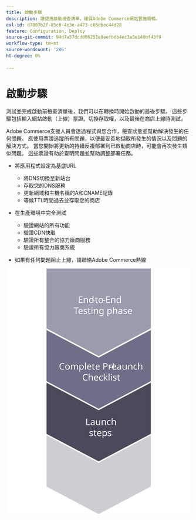 ```yaml
---
title: 啟動步驟
description: 請使用啟動檢查清單，確保Adobe Commerce網站實施順暢。
exl-id: d7807b2f-85c0-4e3e-a473-c65dbec44d28
feature: Configuration, Deploy
source-git-commit: 94d7a57dcd006251e8eefbdb4ec3a5e140bf43f9
workflow-type: tm+mt
source-wordcount: '206'
ht-degree: 0%

---
```


# 啟動步驟

測試並完成啟動前檢查清單後，我們可以在轉換時開始啟動的最後步驟。 這些步驟包括輸入網站啟動（上線）票證、切換存取權，以及最後在商店上線時測試。

Adobe Commerce支援人員會透過程式與您合作，檢查狀態並幫助解決發生的任何問題。 應使用票證追蹤所有問題，以便最妥善地擷取所發生的情況以及問題的解決方式。 當您開始將更新的持續反複部署到已啟動商店時，可能會再次發生類似問題。 這些票證有助於查明問題並幫助調整部署任務。

- 將應用程式設定為基底URL
   - 將DNS切換至新站台
   - 存取您的DNS服務
   - 更新網域和主機名稱的A和CNAME記錄
   - 等候TTL時間過去並存取您的商店

- 在生產環境中完全測試
   - 驗證網站的所有功能
   - 驗證CDN快取
   - 驗證所有整合的協力廠商服務
   - 驗證所有協力廠商系統

- 如果有任何問題阻止上線，請聯絡Adobe Commerce熱線

![顯示啟動流程階段3的圖表](../../assets/playbooks/launch-steps-3.svg)
